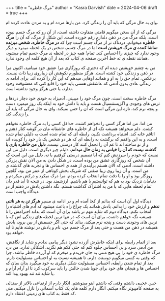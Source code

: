 +++
title = "مرگ خاطره"
author = "Kasra Darvish"
date = 2024-04-06
draft = true
+++

وای به حال مرگی که باید آن را زندگی کرد.
من بارها مرده ام و به مردن عادت کرده ام.

مرگی که از آن سخن میگویم قامتی متفاوت داشته است، از آن رو که مرگ جسم نبوده است، بلکه مرگ من در ذهن دلدارم رقم خورده است.
این شکل از مرگ، که آن را **مرگ خاطره** میخوانم، دردناک تر از مرگ جسم است چرا که **در مرگ خاطره، شخص _میرنده_ تماشا کننده ی مرگ خویشتن است** اما در مرگ جسم، شخص در یک لحظه میمرد و دیگر وجود ندارد که چیزی را احساس کند. تمام! همه چیز در لحظه ی مرگ جسم تمام میشود، همانند نقطه ی ته خط آخرین صفحه ی کتاب که بعد از آن هیچ کلمه ای وجود ندارد.

من به چشم خویشتن دیده ام که دختری که روزگاری مرا عشق خود مینامید، اکنون مرا در ذهن و زندگی خود کشته است. هرگز منظورم نکوهش آن زیباروی زیبا ذات نیست. برعکس، تمام حق را به او و همانند اوهایی میدهم که این کار را کرده اند. برای ادامه ی زندگی عادی بدون آدمی که عاشقش هستی باید خود را قانع کنی که معشوقت وجود ندارد، یا حتی هرگز وجود نداشته است.

مرگ خاطره سخت است، چون مرگ خود را میبینی. آدمیزاد به خودی خود دچار دردها و ترس های وجودی و اگزیستنسیال هست و باید با دانش خود به اینکه یک روز میمیرد دست و پنجه نرم کند، تازه این مرگی است که آن را حس نمیکند. وای به حال مرگی که باید آن را زندگی کند.

من اما. من اما هرگز کسی را نخواهم کشت. حداقل کسی را به مرگ خاطره نخواهم کشت. دلم میخواهد همیشه تکه ای از خاطره های عاشقانه مان در گوشه کنار ذهنم و اتاقم خانه کند.  اشتباه برداشت نکنید، رابطه ای که تمام شده است به دلیلی تمام شده است، و به این واقفم که برگشت به رابطه ای که هر دو شخص یک بار خود را کوبیده اند و از نو ساخته اند تا غم آن را تحمل کنند کار درستی نیست.
**دلیل من خاطره بازی با گذشته نیست که آن را خیانتی به زمان حال میدانم.** دلیلم چیز دیگری است. دلیل من این نیست که خودم را سرزنش کنم که آیا تصمیم درستی گرفتیم یا نه.
دلیل من این است که آن شخص که روزگاری عشق من بوده است، در شکل دادن به منِ الان نقش بزرگی داشته است، آدمی که الان هستم برآیندی از همه ی احساس ها و تجربه های گذشته ی من است. و آن زیبا روی زیبا صفتی که شریک بخش کوتاهی از عمر من بود، گلچین روزگار بود و او را با دقت تمام انتخاب کرده بودم. مرا درک میکرد و درکش میکردم و دنیامان نزدیک بود به هم که توانستیم با هم باشیم. ارزشمند بود. در نتیجه تا ابد قدر دان تمام لحظه هایی که با من به اشتراک گذاشت هستم. نگه داشتن یادش در ذهنم از دو دیدگاه واجب است.

دیدگاه اول آن است که بدانم از کجا آمده ام و در ادامه ی مسیر **هرگز تن به هر ناتنی ندهم** و ارزش خود را بدانم. یادش همانند یک چراغ راه باعث میشود که آدم های اشتباه را انتخاب نکنم.
دیدگاه دوم که شاید مهم تر باشد برای آن است که بداند احترامش را تا همیشه نگه خواهم داشت، برای آن است که در تنها ترین لحظه های زندگی اش که با ترس های وجودی دست و پنجه نرم میکند، بداند که حتی اگر جسمش از بین برود، یادش همیشه در ذهن من هست و حتی بعد از مرگ جسم من، نام و یادش در نوشته هایم تا ابد خواهد بود.

بعد از اتمام رابطه برای اینکه خاطرش آزرده نشود دیگر پیامی ندادم و شاید از نگاهش، من آدمی سرد و بی احساس جلوه کنم که حتی ککم هم نگزید. اشکالی ندارد. من درد مرگ خاطره ی خود را بی هیچ منتی به جان خریدم و میخرم که او آزرده خاطر نباشد، چرا که وقتی به کسی میگویم دوستت دارم، تا همیشه نسبت به او احساس مسئولیت دارم. بعد از تمام شدن رابطه، احساس مسئولیت شکل دیگری به خود میگیرد بدان سان که احساس ها و هیجان های خود برای جویا شدن حالش را باید سرکوب کرد تا او آرام آرام و یا شاید تند تند بهبود پیدا کند.

حس عجیبی داشتم وقتی که داشتم اینو مینوشتم. انگار دارم از ارتفاعی بالاتر از صندلی به صفحه کامپیوتر نگاه میکنم. انگار دارم کلمه های یک کتاب آسمانی را نازل میکنم، منی که فقط به کتاب های زمینی اعتقاد دارم.
